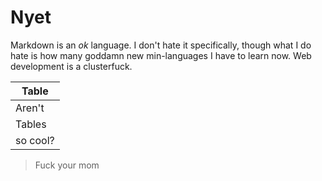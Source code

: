 # Nyet

Markdown is an _ok_ language. I don't hate it specifically, though what I do hate is how many goddamn new min-languages I have to learn now. Web development is a clusterfuck. 

|Table|
|-----|
|Aren't|
|Tables|
|so cool?|

>Fuck your mom

